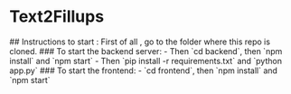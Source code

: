 <h1> Text2Fillups </h1>
## Instructions to start :
First of all , go to the folder where this repo is cloned.
### To start the backend server:
- Then `cd backend`, then `npm install` and `npm start`
- Then `pip install -r requirements.txt` and `python app.py`
### To start the frontend:
- `cd frontend`, then `npm install` and `npm start`
